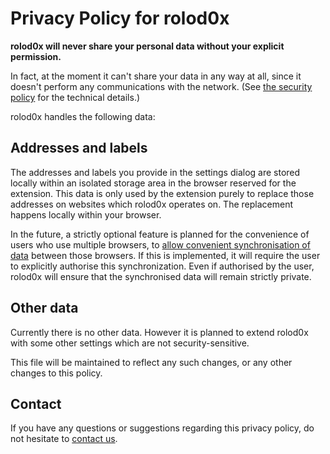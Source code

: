 # Privacy Policy for rolod0x

**rolod0x will never share your personal data without your explicit
permission.**

In fact, at the moment it can't share your data in any way at all,
since it doesn't perform any communications with the network.  (See
[the security policy](../SECURITY.md) for the technical details.)

rolod0x handles the following data:

## Addresses and labels

The addresses and labels you provide in the settings dialog are stored
locally within an isolated storage area in the browser reserved for
the extension.  This data is only used by the extension purely to
replace those addresses on websites which rolod0x operates on.  The
replacement happens locally within your browser.

In the future, a strictly optional feature is planned for the
convenience of users who use multiple browsers, to [allow convenient
synchronisation of data][#6] between those browsers.  If this is
implemented, it will require the user to explicitly authorise this
synchronization.  Even if authorised by the user, rolod0x will ensure
that the synchronised data will remain strictly private.

[#6]: https://github.com/aspiers/rolod0x/issues/6

## Other data

Currently there is no other data.  However it is planned to extend
rolod0x with some other settings which are not security-sensitive.

This file will be maintained to reflect any such changes, or any other
changes to this policy.

## Contact

If you have any questions or suggestions regarding this privacy policy, do
not hesitate to [contact us](https://github.com/aspiers/rolod0x/discussions/new).

